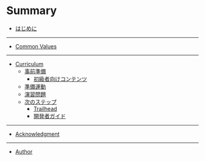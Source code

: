 # Summary

- [はじめに](README.md#はじめに)

---

- [Common Values](README.md#common-values)

---

- [Curriculum](README.md#curriculum)
  - [事前準備](prerequisite/README.md)
    - [初級者向けコンテンツ](prerequisite/beginner.md)
  - [準備運動]()
  - [演習問題]()
  - [次のステップ]()
    - [Trailhead](next-step/README.md#trailhead)
    - [開発者ガイド](next-step/README.md#開発者ガイド)

---

- [Acknowledgment](README.md#acknowledgment)

---

- [Author](README.md#author)

